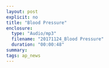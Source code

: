 ```yaml
---
layout: post
explicit: no
title: "Blood Pressure"
enclosure:
  type: "Audio/mp3"
  filename: "20171124_Blood Pressure"
  duration: "00:00:48"
summary:
tags: ap_news
---
```




